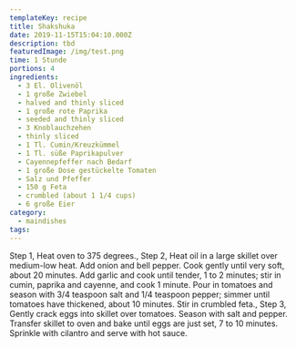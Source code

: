 ```yaml
---
templateKey: recipe
title: Shakshuka
date: 2019-11-15T15:04:10.000Z
description: tbd
featuredImage: /img/test.png
time: 1 Stunde
portions: 4
ingredients:
  - 3 El. Olivenöl
  - 1 große Zwiebel
  - halved and thinly sliced
  - 1 große rote Paprika
  - seeded and thinly sliced
  - 3 Knoblauchzehen
  - thinly sliced
  - 1 Tl. Cumin/Kreuzkümmel
  - 1 Tl. süße Paprikapulver
  - Cayennepfeffer nach Bedarf
  - 1 große Dose gestückelte Tomaten
  - Salz und Pfeffer
  - 150 g Feta
  - crumbled (about 1 1/4 cups)
  - 6 große Eier
category:
  - maindishes
tags:
---
```


Step 1, Heat oven to 375 degrees., Step 2, Heat oil in a large skillet over medium-low heat. Add onion and bell pepper. Cook gently until very soft, about 20 minutes. Add garlic and cook until tender, 1 to 2 minutes; stir in cumin, paprika and cayenne, and cook 1 minute. Pour in tomatoes and season with 3/4 teaspoon salt and 1/4 teaspoon pepper; simmer until tomatoes have thickened, about 10 minutes. Stir in crumbled feta., Step 3, Gently crack eggs into skillet over tomatoes. Season with salt and pepper. Transfer skillet to oven and bake until eggs are just set, 7 to 10 minutes. Sprinkle with cilantro and serve with hot sauce.
